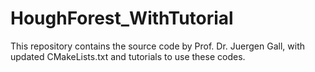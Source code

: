 # HoughForest_WithTutorial
This repository contains the source code by Prof. Dr. Juergen Gall, with updated CMakeLists.txt and tutorials to use these codes.
